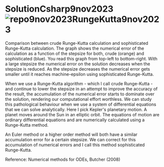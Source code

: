 # SolutionCsharp9nov2023![repo9nov2023RungeKutta9nov2023](https://github.com/KrisBorre/SolutionCsharp9nov2023/assets/135237046/5453db06-db0d-4fad-8ba1-2ca579f0ca68)
Comparison between crude Runge-Kutta calculation and sophisticated Runge-Kutta calculation. The graph shows the numerical error of the calculation as a function of the stepsize for both, crude (orange) and sophisticated (blue). You read this graph from top-left to bottom-right. With a large stepsize the numerical error on the solution decreases when the stepsize is reduced. As the stepsize decreases the numerical error gets smaller until it reaches machine-epsilon using sophisticated Runge-Kutta.

When we use a Runge-Kutta algorithm - which I call crude Runge-Kutta - and continue to lower the stepsize in an attempt to improve the accuracy of the result, the accumulation of the numerical error starts to dominate over the solution, rendering our computational effort worthless. We can study this pathological behaviour when we use a system of differential equations that we can solve analytically. Here I pick Kepler's planetary motion. A planet moves around the Sun in an elliptic orbit. The equations of motion are ordinary differential equations and are numerically calculated using a Runge-Kutta method.

An Euler method or a higher order method will both have a similar accumulation error for a certain stepsize. We can correct for this accumulation of numerical errors and I call this method sophisticated Runge-Kutta.

Reference: Numerical methods for ODEs, Butcher (2008)
